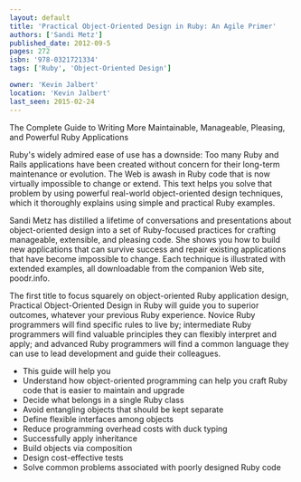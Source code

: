 ```yaml
---
layout: default
title: 'Practical Object-Oriented Design in Ruby: An Agile Primer'
authors: ['Sandi Metz']
published_date: 2012-09-5
pages: 272
isbn: '978-0321721334'
tags: ['Ruby', 'Object-Oriented Design']

owner: 'Kevin Jalbert'
location: 'Kevin Jalbert'
last_seen: 2015-02-24
---
```

The Complete Guide to Writing More Maintainable, Manageable, Pleasing, and Powerful Ruby Applications

Ruby's widely admired ease of use has a downside: Too many Ruby and Rails applications have been created without concern for their long-term maintenance or evolution. The Web is awash in Ruby code that is now virtually impossible to change or extend. This text helps you solve that problem by using powerful real-world object-oriented design techniques, which it thoroughly explains using simple and practical Ruby examples.

Sandi Metz has distilled a lifetime of conversations and presentations about object-oriented design into a set of Ruby-focused practices for crafting manageable, extensible, and pleasing code. She shows you how to build new applications that can survive success and repair existing applications that have become impossible to change. Each technique is illustrated with extended examples, all downloadable from the companion Web site, poodr.info.

The first title to focus squarely on object-oriented Ruby application design, Practical Object-Oriented Design in Ruby will guide you to superior outcomes, whatever your previous Ruby experience. Novice Ruby programmers will find specific rules to live by; intermediate Ruby programmers will find valuable principles they can flexibly interpret and apply; and advanced Ruby programmers will find a common language they can use to lead development and guide their colleagues.

- This guide will help you
- Understand how object-oriented programming can help you craft Ruby code that is easier to maintain and upgrade
- Decide what belongs in a single Ruby class
- Avoid entangling objects that should be kept separate
- Define flexible interfaces among objects
- Reduce programming overhead costs with duck typing
- Successfully apply inheritance
- Build objects via composition
- Design cost-effective tests
- Solve common problems associated with poorly designed Ruby code
